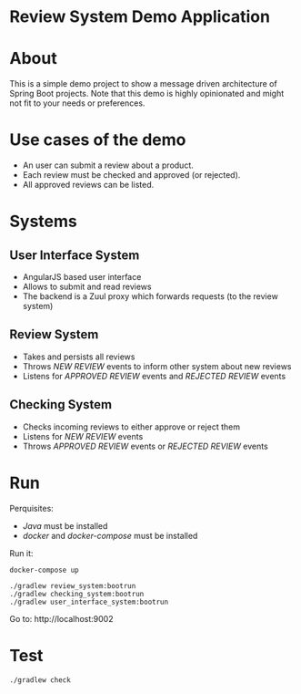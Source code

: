 Review System Demo Application
==============================

# About

This is a simple demo project to show a message driven architecture of Spring Boot projects.
Note that this demo is highly opinionated and might not fit to your needs or preferences.
 
# Use cases of the demo

- An user can submit a review about a product.
- Each review must be checked and approved (or rejected).
- All approved reviews can be listed.

# Systems

## User Interface System

- AngularJS based user interface
- Allows to submit and read reviews
- The backend is a Zuul proxy which forwards requests (to the review system)

## Review System

- Takes and persists all reviews
- Throws _NEW REVIEW_ events to inform other system about new reviews
- Listens for _APPROVED REVIEW_ events and _REJECTED REVIEW_ events

## Checking System

- Checks incoming reviews to either approve or reject them
- Listens for _NEW REVIEW_ events
- Throws _APPROVED REVIEW_ events or _REJECTED REVIEW_ events

# Run

Perquisites:

- _Java_ must be installed
- _docker_ and _docker-compose_ must be installed

Run it:

    docker-compose up
    
    ./gradlew review_system:bootrun
    ./gradlew checking_system:bootrun
    ./gradlew user_interface_system:bootrun
    
Go to: http://localhost:9002

# Test

    ./gradlew check